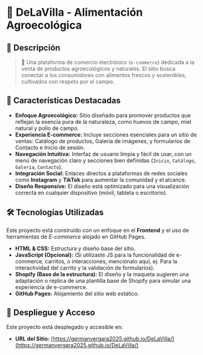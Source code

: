 # 🌾 DeLaVilla - Alimentación Agroecológica

## 📖 Descripción

> 🛒 Una plataforma de comercio electrónico (`e-commerce`) dedicada a la venta de productos agroecológicos y naturales. El sitio busca conectar a los consumidores con alimentos frescos y sostenibles, cultivados con respeto por el campo.

## 🌟 Características Destacadas

* **Enfoque Agroecológico:** Sitio diseñado para promover productos que reflejan la esencia pura de la naturaleza, como huevos de campo, miel natural y pollo de campo.
* **Experiencia E-commerce:** Incluye secciones esenciales para un sitio de ventas: Catálogo de productos, Galería de imágenes, y formularios de Contacto e Inicio de sesión.
* **Navegación Intuitiva:** Interfaz de usuario limpia y fácil de usar, con un menú de navegación claro y secciones bien definidas (`Inicio`, `Catálogo`, `Galeria`, `Contacto`).
* **Integración Social:** Enlaces directos a plataformas de redes sociales como **Instagram** y **TikTok** para aumentar la comunidad y el alcance.
* **Diseño Responsive:** El diseño está optimizado para una visualización correcta en cualquier dispositivo (móvil, tableta o escritorio).

## 🛠️ Tecnologías Utilizadas

Este proyecto está construido con un enfoque en el **Frontend** y el uso de herramientas de *E-commerce* alojado en GitHub Pages.

* **HTML & CSS:** Estructura y diseño base del sitio.
* **JavaScript (Opcional):** (Si utilizaste JS para la funcionalidad de e-commerce, carritos, o interacciones, menciónalo aquí, ej: Para la interactividad del carrito y la validación de formularios).
* **Shopify (Base de la estructura):** El diseño y la maqueta sugieren una adaptación o réplica de una plantilla base de Shopify para simular una experiencia de e-commerce.
* **GitHub Pages:** Alojamiento del sitio web estático.

## 🚀 Despliegue y Acceso

Este proyecto está desplegado y accesible en:

* **URL del Sitio:** [https://germanvergara2025.github.io/DeLaVilla/](https://germanvergara2025.github.io/DeLaVilla/)
